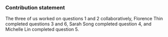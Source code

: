 ### Contribution statement

The three of us worked on questions 1 and 2 collaboratively, Florence Thin completed questions 3 and 6, Sarah Song completed question 4, and Michelle Lin completed question 5.
